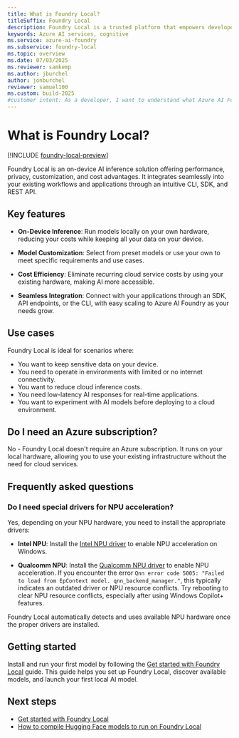 ```yaml
---
title: What is Foundry Local?
titleSuffix: Foundry Local
description: Foundry Local is a trusted platform that empowers developers to drive innovation and shape the future with AI in a safe, secure, and responsible way on their devices.
keywords: Azure AI services, cognitive
ms.service: azure-ai-foundry
ms.subservice: foundry-local
ms.topic: overview
ms.date: 07/03/2025
ms.reviewer: samkemp
ms.author: jburchel
author: jonburchel
reviewer: samuel100
ms.custom: build-2025
#customer intent: As a developer, I want to understand what Azure AI Foundry Local is so that I can use it to build AI applications.
---
```


# What is Foundry Local?

[!INCLUDE [foundry-local-preview](./includes/foundry-local-preview.md)]

Foundry Local is an on-device AI inference solution offering performance, privacy, customization, and cost advantages. It integrates seamlessly into your existing workflows and applications through an intuitive CLI, SDK, and REST API.

## Key features

- **On-Device Inference**: Run models locally on your own hardware, reducing your costs while keeping all your data on your device.

- **Model Customization**: Select from preset models or use your own to meet specific requirements and use cases.

- **Cost Efficiency**: Eliminate recurring cloud service costs by using your existing hardware, making AI more accessible.

- **Seamless Integration**: Connect with your applications through an SDK, API endpoints, or the CLI, with easy scaling to Azure AI Foundry as your needs grow.

## Use cases

Foundry Local is ideal for scenarios where:

- You want to keep sensitive data on your device.
- You need to operate in environments with limited or no internet connectivity.
- You want to reduce cloud inference costs.
- You need low-latency AI responses for real-time applications.
- You want to experiment with AI models before deploying to a cloud environment.

## Do I need an Azure subscription?

No - Foundry Local doesn't require an Azure subscription. It runs on your local hardware, allowing you to use your existing infrastructure without the need for cloud services.

## Frequently asked questions

### Do I need special drivers for NPU acceleration?

Yes, depending on your NPU hardware, you need to install the appropriate drivers:

- **Intel NPU**: Install the [Intel NPU driver](https://www.intel.com/content/www/us/en/download/794734/intel-npu-driver-windows.html) to enable NPU acceleration on Windows.

- **Qualcomm NPU**: Install the [Qualcomm NPU driver](https://softwarecenter.qualcomm.com/catalog/item/QHND) to enable NPU acceleration. If you encounter the error `Qnn error code 5005: "Failed to load from EpContext model. qnn_backend_manager."`, this typically indicates an outdated driver or NPU resource conflicts. Try rebooting to clear NPU resource conflicts, especially after using Windows Copilot+ features.

Foundry Local automatically detects and uses available NPU hardware once the proper drivers are installed.

## Getting started

Install and run your first model by following the [Get started with Foundry Local](get-started.md) guide. This guide helps you set up Foundry Local, discover available models, and launch your first local AI model.

## Next steps

- [Get started with Foundry Local](get-started.md)
- [How to compile Hugging Face models to run on Foundry Local](how-to/how-to-compile-hugging-face-models.md)

